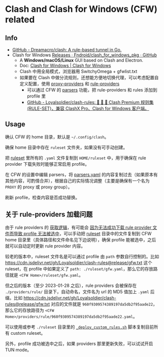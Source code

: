 # Clash and Clash for Windows (CFW) related

## Info

- [GitHub - Dreamacro/clash: A rule-based tunnel in Go.](https://github.com/Dreamacro/clash)
- Clash for Windows [Releases · Fndroid/clash_for_windows_pkg · GitHub](https://github.com/Fndroid/clash_for_windows_pkg/releases)
  - A **Windows/macOS/Linux** GUI based on Clash and Electron.
  - Doc: [Clash for Windows | Clash for Windows](https://docs.cfw.lbyczf.com/)
  - Clash 中用全局模式，浏览器用 SwitchyOmega + gfwlist.txt
  - 如果要在 Clash 中做分流规则，还想能方便地切换代理，可以考虑配置自定义配置，使用 [proxy-providers](https://github.com/Dreamacro/clash/wiki/configuration#proxy-providers) 和 [rule-providers](https://github.com/Dreamacro/clash/wiki/premium-core-features#rule-providers)
    - 可以通过 CFW 的 [parsers](https://docs.cfw.lbyczf.com/contents/parser.html) 功能，把 rule-providers 和 rules 添加到 profile 里
    - [GitHub - Loyalsoldier/clash-rules: 🦄️ 🎃 👻 Clash Premium 规则集(RULE-SET)，兼容 ClashX Pro、Clash for Windows 客户端。](https://github.com/Loyalsoldier/clash-rules)

## Usage

确认 CFW 的 home 目录，默认是 `~/.config/clash`。

确保 home 目录中存在 `ruleset` 文件夹，如果没有可手动创建。

把 [ruleset](./ruleset) 里所有的 `.yaml` 文件复制到 `HOME/ruleset` 中，用于确保在 rule provider 下载失败时能够正常启用 profile。

在 CFW 的设置中编辑 parsers，将 [parsers.yaml](./parsers.yaml) 的内容复制过去（如果原本有其他内容，可酌情合并），根据自己的实际情况调整（主要是确保有一个名为 `PROXY` 的 proxy 或 proxy group）。

刷新 profile，检查内容是否成功替换。

## 关于 rule-providers 加载问题

由于 rule providers 的 [获取逻辑](https://github.com/Dreamacro/clash/issues/1385)，有可能会 [因为无法成功下载 rule provider 文件而导致 profile 无法被选中](https://github.com/Fndroid/clash_for_windows_pkg/issues/3101)，可以手动把 [ruleset](./ruleset) 目录中的文件复制到 CFW home 目录里（具体路径和文件命名见下边说明），确保 profile 能被选中，之后就可以自动定时更新 rule provider 内容。

较老的版本中，ruleset 文件名是可以通过 profile 由 `path` 参数自行控制的。比如 <https://cdn.jsdelivr.net/gh/Loyalsoldier/clash-rules@release/gfw.txt> 这个 ruleset，在 profile 中如果定义了 `path: ./ruleset/gfw.yaml`，那么它的存放路径就是 `<CFW Home>/ruleset/gfw.yaml`。

但之后的版本（至少 2023-01-28 之后），rule providers 会被保存在 `./providers/rule/` 目录下，自动命名，文件名为 url 的 MD5 值加上 `.yaml` 后缀。比如 <https://cdn.jsdelivr.net/gh/Loyalsoldier/clash-rules@release/gfw.txt> 对应的文件就是 `960f9309574389197da5db2f95aade22`，那么它的存放路径为 `<CFW Home>/providers/rule/960f9309574389197da5db2f95aade22.yaml`。

可以使用或参考 `./ruleset` 目录里的 [`_deploy_custom_rules.sh`](./ruleset/_deploy_custom_rules.sh) 脚本复制目前所有 custom ruleset。

另外，profile 成功被选中之后，如果 providers 那里更新失败，可以试试开启 TUN mode。
